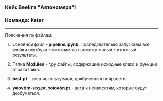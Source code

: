 ### Кейс Beeline "Автономера"!
### Команда: **Keter**
*** 
Пояснения по файлам:

1. Основной файл - **pipeline.ipynb**. Последовательно запускаем все ячейки ноутбука и смотрим на промежуточный и итоговый результаты.

2. Папка **Modules** - *.py файлы, содержащие исходные класс и функции от заказчика.

3. **best.pt** - веса используемой, дообученной нейросети.

4. **yolov8m-seg.pt**, **yolov8n.pt** - веса к нейросетям, которые будут дообучаться.
